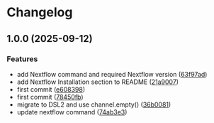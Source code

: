 # Changelog

## 1.0.0 (2025-09-12)


### Features

* add Nextflow command and required Nextflow version ([63f97ad](https://github.com/bhklab/PredictIO-UV-Dist/commit/63f97ad17df5ab3e3e2c76794c2daec15fccf1ac))
* add Nextflow Installation section to README ([21a9007](https://github.com/bhklab/PredictIO-UV-Dist/commit/21a90078901bf5420e3135e19ca6801f56d24d05))
* first commit ([e608398](https://github.com/bhklab/PredictIO-UV-Dist/commit/e608398c38d0d39bf01fb04755857fecfe8b9394))
* first commit ([78450fb](https://github.com/bhklab/PredictIO-UV-Dist/commit/78450fb46bfecc67c75a72f28fdca88a389968c2))
* migrate to DSL2 and use channel.empty() ([36b0081](https://github.com/bhklab/PredictIO-UV-Dist/commit/36b0081d3e741ba83a00d1e3d99a444e44cde6fe))
* update nextflow command ([74ab3e3](https://github.com/bhklab/PredictIO-UV-Dist/commit/74ab3e39d504b54a943d3e43568ec0295364657a))
